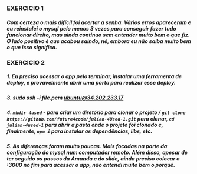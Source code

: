 ### EXERCICIO 1
##### Com certeza o mais difícil foi acertar a senha. Vários erros apareceram e eu reinstalei o mysql pelo menos 3 vezes para conseguir fazer tudo funcionar direito, mas ainda continuo sem entender muito bem o que fiz. O lado positivo é que acabou saindo, né, embora eu não saiba muito bem o que isso significa.

### EXERCICIO 2
##### 1. Eu preciso acessar o app pelo terminar, instalar uma ferramenta de deploy, e provavelmente abrir uma porta para realizar esse deploy.

##### 3. sudo ssh -i file.pem ubuntu@34.202.233.17
##### 4. `mkdir 4used` - para criar um diretório para clonar o projeto / `git clone https://github.com/future4code/julian-4Used-1.git` para clonar, `cd julian-4used-1` para abrir a pasta onde o projeto foi clonado e, finalmente, `npm i` para instalar as dependências, libs, etc.
##### 5. As diferenças foram muito poucas. Mais focadas na parte da configuração do mysql num computador remoto. Além disso, apesar de ter seguido os passos da Amanda e do slide, ainda preciso colocar o :3000 no fim para acessar o app, não entendi muito bem o porquê.
